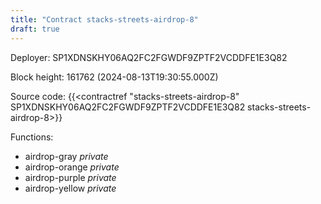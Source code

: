 ```yaml
---
title: "Contract stacks-streets-airdrop-8"
draft: true
---
```

Deployer: SP1XDNSKHY06AQ2FC2FGWDF9ZPTF2VCDDFE1E3Q82


 



Block height: 161762 (2024-08-13T19:30:55.000Z)

Source code: {{<contractref "stacks-streets-airdrop-8" SP1XDNSKHY06AQ2FC2FGWDF9ZPTF2VCDDFE1E3Q82 stacks-streets-airdrop-8>}}

Functions:

* airdrop-gray _private_
* airdrop-orange _private_
* airdrop-purple _private_
* airdrop-yellow _private_

